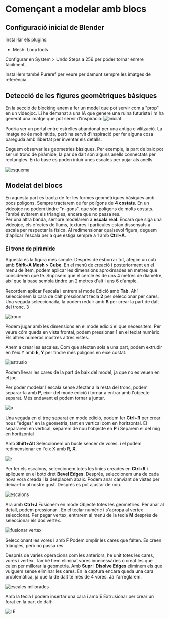 # Començant a modelar amb blocs

## Configuració inicial de Blender

Instal·lar els plugins:

* Mesh: LoopTools

Configurar en System > Undo Steps a 256 per poder tornar enrere fàcilment.

Instal·lem també Pureref per veure per damunt sempre les imatges de referència. 

## Detecció de les figures geomètriques bàsiques

En la secció de blocking anem a fer un model que pot servir com a "prop" en un videojoc.
Li he demanat a una IA que genere una ruina futurista i m'ha generat una imatge que pot servir d'inspiració:
![inicial](imgs/dalleinicial.png "Imatge Inicial")

Podria ser un portal entre estrelles abandonat per una antiga civilització. La imatge no és molt nítida, però ha servit d'inspiració per fer alguna cosa pareguda amb llibertat per inventar els detalls.

Deguem observar les geometries bàsiques. Per exemple, la part de baix pot ser un tronc de piràmide, la par de dalt són alguns anells connectats per rectangles. En la base es poden intuir unes escales per pujar als anells. 

![esquema](imgs/esquema.png "Esquema geometria")

## Modelat del blocs

En aquesta part es tracta de fer les formes geomètriques bàsiques amb pocs polígons. Sempre tractarem de fer polígons de **4 costats**. En un videojoc no podem tindre "n-gons", que són polígons de molts costats. També evitarem els triangles, encara que no passa res.  
Per una altra banda, sempre modelarem a **escala real**. Encara que siga una videojoc, els efectes de llums, textures i partícules estan dissenyats a escala per respectar la física. Al redimensionar qualsevol figura, deguem d'aplicar l'escala per a que estiga sempre a 1 amb **Ctrl+A**. 

### El tronc de piràmide

Aquesta és la figura més simple. Després de esborrar tot, afegim un cub amb **Shift+A Mesh > Cube**. En el menú de creació i posteriorment en el menú de ítem, podem aplicar les dimensions aproximades en metres que considerem que té. Suposem que el cercle és de uns 4 metres de diàmetre, així que la base sembla tindre un 2 metres d'alt i uns 6 d'ample.

Recordem aplicar l'escala i entrem al mode Edició amb **Tab**. Ahí seleccionem la cara de dalt pressionant tecla **2** per seleccionar per cares. Una vegada seleccionada, la podem reduir amb **S** per crear la part de dalt del tronc. 3

![tronc](imgs/redimensionartronc.gif "Redimensionar la part de dalt")

Podem jugar amb les dimensions en el mode edició el que necessitem. Per veure cóm queda en vista frontal, podem pressionar **1** en el teclat numèric. Els altres números mostres altres vistes. 

Anem a crear les escales. Com que afecten sols a una part, podem extrudir en l'eix Y amb **E, Y** per tindre més polígons en eixe costat. 

![estrusio](imgs/extrusioescales.gif "Estrusió per a les escales")

Podem llevar les cares de la part de baix del model, ja que no es veuen en el joc.

Per poder modelar l'escala sense afectar a la resta del tronc, podem separar-la amb **P**, eixir del mode edició i tornar a entrar amb l'objecte separat. Més endavant el podem tornar a juntar.

![p](imgs/separarenP.gif "Separar amb P")

Una vegada en el troç separat en mode edició, podem fer **Ctrl+R** per crear nous "edges" en la geometria, tant en vertical com en horitzontal. El separarem en vertical, separem de nou l'objecte en **P** i Separem el del mig en horitzontal

Amb **Shift+Alt** Seleccionem un bucle sencer de vores. i el podem redimensionar en l'eix X amb **R, X**.

![r](imgs/separarenR.gif "Separar amb R")

Per fer els escalons, seleccionem totes les línies creades en **Ctrl+R** i apliquem en el botó dret **Bevel Edges**. Després, seleccionem una de cada nova vora creada i la desplacem abaix. Podem anar canviant de vistes per deixar-ho al nostre gust. Després es pot ajustar de nou.

![escalons](imgs/escalons.gif "Creació dels escalons")

Ara amb **Ctrl+J** Fusionem en mode Objecte totes les geometries. Per anar al detall, podem pressionar **.** En el teclar numèric i s'apropa al vertex seleccionat. Per pegar vertex, entrarem al menú de la tecla **M** després de seleccionar els dos vertex. 

![fusionar vertex](imgs/fusionarvertex.gif "Fusionar vertex")

Seleccionant les vores i amb **F** Podem omplir les cares que falten. Es creen triàngles, però no passa res.

Després de varies operacions com les anteriors, he unit totes les cares, vores i vertex. També hem eliminat vores innecessàries o creat les que calen per millorar la geometria. Amb **Supr** i **Disolve Edges** eliminem els que vulguem sense eliminar les cares.
En la captura encara queda una cara problemàtica, ja que la de dalt té més de 4 vores. Ja l'arreglarem. 

![escales millorades](imgs/escalesacabades.png "Millores geomètriques en les escales")

Amb la tecla **I** podem insertar una cara i amb **E** Extrusionar per crear un forat en la part de dalt:

![I E](imgs/insertariextruir.png "Insertar Extruir")


